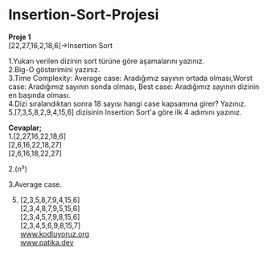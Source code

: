# Insertion-Sort-Projesi
**Proje 1**  
[22,27,16,2,18,6]->Insertion Sort  

1.Yukarı verilen dizinin sort türüne göre aşamalarını yazınız.  
2.Big-O gösterimini yazınız.  
3.Time Complexity: Average case: Aradığımız sayının ortada olması,Worst case: Aradığımız sayının sonda olması, Best case: Aradığımız sayının dizinin en başında olması.  
4.Dizi sıralandıktan sonra 18 sayısı hangi case kapsamına girer? Yazınız.  
5.[7,3,5,8,2,9,4,15,6] dizisinin Insertion Sort'a göre ilk 4 adımını yazınız.  

**Cevaplar;**  
1.[2,27,16,22,18,6]  
[2,6,16,22,18,27]  
[2,6,16,18,22,27]  

2.(n²)  

3.Average case.  

5. [2,3,5,8,7,9,4,15,6]  
[2,3,4,8,7,9,5,15,6]  
[2,3,4,5,7,9,8,15,6]  
[2,3,4,5,6,9,8,15,7]  
www.kodluyoruz.org   
www.patika.dev
